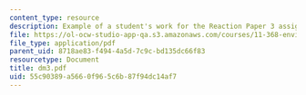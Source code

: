 ```yaml
---
content_type: resource
description: Example of a student's work for the Reaction Paper 3 assignment.
file: https://ol-ocw-studio-app-qa.s3.amazonaws.com/courses/11-368-environmental-justice-fall-2004/55c90389a5660f965c6b87f94dc14af7_dm3.pdf
file_type: application/pdf
parent_uid: 8718ae83-f494-4a5d-7c9c-bd135dc66f83
resourcetype: Document
title: dm3.pdf
uid: 55c90389-a566-0f96-5c6b-87f94dc14af7
---
```

